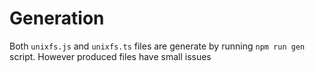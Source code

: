 # Generation

Both `unixfs.js` and `unixfs.ts` files are generate by running
`npm run gen` script. However produced files have small issues
